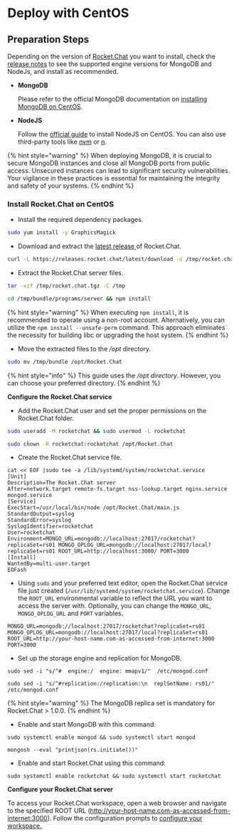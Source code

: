 # Deploy with CentOS

## Preparation Steps

Depending on the version of [Rocket.Chat](https://rocket.chat/) you want to install, check the [release notes](https://github.com/RocketChat/Rocket.Chat/releases) to see the supported engine versions for MongoDB and NodeJs, and install as recommended.&#x20;

*   **MongoDB**

    Please refer to the official MongoDB documentation on [installing MongoDB on CentOS](https://www.mongodb.com/docs/manual/tutorial/install-mongodb-on-red-hat/).&#x20;
*   **NodeJS**

    Follow the [official guide](https://nodejs.org/en/download/package-manager/#centos-fedora-and-red-hat-enterprise-linux) to install NodeJS on CentOS. You can also use third-party tools like [nvm](https://github.com/nvm-sh/nvm#installing-and-updating) or [n](https://www.npmjs.com/package/n).

{% hint style="warning" %}
When deploying MongoDB, it is crucial to secure MongoDB instances and close all MongoDB ports from public access. Unsecured instances can lead to significant security vulnerabilities. Your vigilance in these practices is essential for maintaining the integrity and safety of your systems.
{% endhint %}

### Install Rocket.Chat on CentOS

* Install the required dependency packages.

```bash
sudo yum install -y GraphicsMagick
```

* Download and extract the [latest release ](https://github.com/RocketChat/Rocket.Chat/releases/latest)of Rocket.Chat.

```bash
curl -L https://releases.rocket.chat/latest/download -o /tmp/rocket.chat.tgz
```

* Extract the Rocket.Chat server files.

```bash
tar -xzf /tmp/rocket.chat.tgz -C /tmp
```

```bash
cd /tmp/bundle/programs/server && npm install
```

{% hint style="warning" %}
When executing `npm install`, it is recommended to operate using a non-root account. Alternatively, you can utilize the `npm install --unsafe-perm` command. This approach eliminates the necessity for building libc or upgrading the host system.
{% endhint %}

* Move the extracted files to the _/opt_ directory.

```bash
sudo mv /tmp/bundle /opt/Rocket.Chat
```

{% hint style="info" %}
This guide uses the _/opt directory_. However, you can choose your preferred directory.
{% endhint %}

**Configure the Rocket.Chat service**

* Add the Rocket.Chat user and set the proper permissions on the Rocket.Chat folder.

```bash
sudo useradd -M rocketchat && sudo usermod -L rocketchat
```

```bash
sudo chown -R rocketchat:rocketchat /opt/Rocket.Chat
```

* Create the Rocket.Chat service file.

```
cat << EOF |sudo tee -a /lib/systemd/system/rocketchat.service
[Unit]
Description=The Rocket.Chat server
After=network.target remote-fs.target nss-lookup.target nginx.service mongod.service
[Service]
ExecStart=/usr/local/bin/node /opt/Rocket.Chat/main.js
StandardOutput=syslog
StandardError=syslog
SyslogIdentifier=rocketchat
User=rocketchat
Environment=MONGO_URL=mongodb://localhost:27017/rocketchat?replicaSet=rs01 MONGO_OPLOG_URL=mongodb://localhost:27017/local?replicaSet=rs01 ROOT_URL=http://localhost:3000/ PORT=3000
[Install]
WantedBy=multi-user.target
EOFash
```

* Using `sudo` and your preferred text editor, open the Rocket.Chat service file just created (`/usr/lib/systemd/system/rocketchat.service`). Change the `ROOT_URL` environmental variable to reflect the URL you want to access the server with.  Optionally, you can change the `MONGO_URL`, `MONGO_OPLOG_URL` and `PORT` variables.

```
MONGO_URL=mongodb://localhost:27017/rocketchat?replicaSet=rs01
MONGO_OPLOG_URL=mongodb://localhost:27017/local?replicaSet=rs01
ROOT_URL=http://your-host-name.com-as-accessed-from-internet:3000
PORT=3000
```

* Set up the storage engine and replication for MongoDB.

```
sudo sed -i "s/^#  engine:/  engine: mmapv1/"  /etc/mongod.conf
```

```
sudo sed -i "s/^#replication:/replication:\n  replSetName: rs01/" /etc/mongod.conf
```

{% hint style="warning" %}
The MongoDB replica set is mandatory for Rocket.Chat > 1.0.0.
{% endhint %}

* Enable and start MongoDB with this command:

```
sudo systemctl enable mongod && sudo systemctl start mongod
```

```
mongosh --eval "printjson(rs.initiate())"
```

* Enable and start Rocket.Chat using this command:

```
sudo systemctl enable rocketchat && sudo systemctl start rocketchat
```

**Configure your Rocket.Chat server**

To access your Rocket.Chat workspace, open a web browser and navigate to the specified ROOT URL (http://your-host-name.com-as-accessed-from-internet:3000). Follow the configuration prompts to [configure your workspace.](https://docs.rocket.chat/setup-and-configure/accessing-your-workspace/rocket.chat-setup-wizard#setup-wizard)
